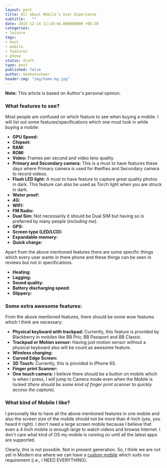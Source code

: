 ```yaml
---
layout: post
title: All about Mobile's User Experience
subtitle:   ""
date: 2015-12-14 11:18:44.000000000 +05:30
categories:
- leisure
tags:
- best
- mobile
- features
- phone
status: draft
type: post
published: false
author: Venkateshwar
header-img: "img/home-bg.jpg"
---
```

**Note:** This article is based on Author's personal opinion.

### What features to see?
Most people are confused on which feature to see when buying a mobile. I will list out some features/specifications which one must look in while buying a mobile:

- **GPU Speed:**
- **Chipset:**
- **RAM:**
- **ROM:**
- **Video:** Frames per second and video lens quality.
- **Primary and Secondary camera:** This is a must to have features these days where Primary camera is used for #selfies and Secondary camera to record videos.
- **Flash LED light:** A must to have feature to capture great quality photos in dark. This feature can also be used as Torch light when you are struck in dark.
- **Water proof:**
- **4G:**
- **WIFI:**
- **FM Radio:**
- **Dual Sim:** Not necessarily it should be Dual SIM but having so is preferred by many people (_including me_).
- **GPS:**
- **Screen type (LED/LCD):**
- **Expandable memory:**
- **Quick charge:**

Apart from the above mentioned features there are some specific things which every user wants in there phone and these things can be seen in reviews but not in specifications. 

- **Heating:**
- **Lagging:**
- **Sound quality:**
- **Battery discharging speed:**
- **Slippery:**

### Some extra awesome features:

From the above mentioned features, there should be some wow features which I think are necessary:

- **Physical keyboard with trackpad:** Currently, this feature is provided by Blackberry in mobiles like BB Priv, BB Passport and BB Classic.
- **Trackpad or Motion sensor:** Having just motion sensor without a physical keyboard also will be count as awesome feature. 
- **Wireless charging:**
- **Curved Edge Screen:**
- **3D Touch:** Currently, this is provided in iPhone 6S.
- **Finger print Scanner:**
- **One touch camera:** I believe there should be a button on mobile which is when I press, I will jump to Camera mode even when the Mobile is locked (_there should be some kind of finger print scanner to quickly access the capture_).

### What kind of Mobile I like?

I personally like to have all the above mentioned features in one mobile and also the screen size of the mobile should not be more than 4-Inch (yes, you heard it right). I don't need a large screen mobile because I believe that even a 4 Inch mobile is enough large to watch videos and browse Internet. I don't care what kind of OS my mobile is running on until all the latest apps are supported.

Clearly, this is not possible. Not in present generation. So, I think we are not yet in Modern era where we can have a [custom mobile](https://en.wikipedia.org/wiki/Project_Ara) which suits our requirement (i.e., I NEED EVERYTHING).
